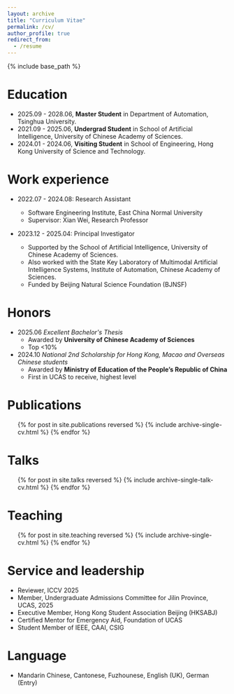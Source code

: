 ```yaml
---
layout: archive
title: "Curriculum Vitae"
permalink: /cv/
author_profile: true
redirect_from:
  - /resume
---
```


{% include base_path %}

Education
======
* 2025.09 - 2028.06, **Master Student** in Department of Automation, Tsinghua University.
* 2021.09 - 2025.06, **Undergrad Student** in School of Artificial Intelligence, University of Chinese Academy of Sciences.
* 2024.01 - 2024.06, **Visiting Student** in School of Engineering, Hong Kong University of Science and Technology.

Work experience
======
* 2022.07 - 2024.08: Research Assistant
  * Software Engineering Institute, East China Normal University
  * Supervisor: Xian Wei, Research Professor

* 2023.12 - 2025.04: Principal Investigator
  * Supported by the School of Artificial Intelligence, University of Chinese Academy of Sciences.
  * Also worked with the State Key Laboratory of Multimodal Artificial Intelligence Systems, Institute of Automation, Chinese Academy of Sciences.
  * Funded by Beijing Natural Science Foundation (BJNSF)

Honors
======
* 2025.06 *Excellent Bachelor's Thesis*
  * Awarded by **University of Chinese Academy of Sciences**
  * Top <10%
* 2024.10 *National 2nd Scholarship for Hong Kong, Macao and Overseas Chinese students*
  * Awarded by **Ministry of Education of the People’s Republic of China**
  * First in UCAS to receive, highest level

Publications
======
  <ul>{% for post in site.publications reversed %}
    {% include archive-single-cv.html %}
  {% endfor %}</ul>
  
Talks
======
  <ul>{% for post in site.talks reversed %}
    {% include archive-single-talk-cv.html  %}
  {% endfor %}</ul>
  
Teaching
======
  <ul>{% for post in site.teaching reversed %}
    {% include archive-single-cv.html %}
  {% endfor %}</ul>

Service and leadership
======
* Reviewer, ICCV 2025
* Member, Undergraduate Admissions Committee for Jilin Province, UCAS, 2025
* Executive Member, Hong Kong Student Association Beijing (HKSABJ)
* Certified Mentor for Emergency Aid, Foundation of UCAS
* Student Member of IEEE, CAAI, CSIG

Language
======
* Mandarin Chinese, Cantonese, Fuzhounese, English (UK), German (Entry)
